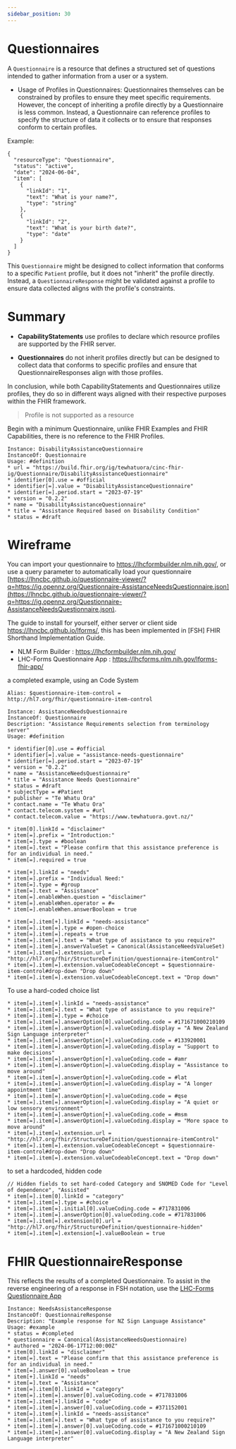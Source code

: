 ```yaml
---
sidebar_position: 30
---
```


# Questionnaires

A `Questionnaire` is a resource that defines a structured set of questions intended to gather information from a user or a system.

- Usage of Profiles in Questionnaires: Questionnaires themselves can be constrained by profiles to ensure they meet specific requirements. However, the concept of inheriting a profile directly by a Questionnaire is less common. Instead, a Questionnaire can reference profiles to specify the structure of data it collects or to ensure that responses conform to certain profiles.

Example:

```
{
  "resourceType": "Questionnaire",
  "status": "active",
  "date": "2024-06-04",
  "item": [
    {
      "linkId": "1",
      "text": "What is your name?",
      "type": "string"
    },
    {
      "linkId": "2",
      "text": "What is your birth date?",
      "type": "date"
    }
  ]
}
```

This `Questionnaire` might be designed to collect information that conforms to a specific `Patient` profile, but it does not "inherit" the profile directly. Instead, a `QuestionnaireResponse` might be validated against a profile to ensure data collected aligns with the profile's constraints.

# Summary

- **CapabilityStatements** use profiles to declare which resource profiles are supported by the FHIR server.

- **Questionnaires** do not inherit profiles directly but can be designed to collect data that conforms to specific profiles and ensure that QuestionnaireResponses align with those profiles.

In conclusion, while both CapabilityStatements and Questionnaires utilize profiles, they do so in different ways aligned with their respective purposes within the FHIR framework.

> Profile is not supported as a resource

Begin with a minimum Questionnaire, unlike FHIR Examples and FHIR Capabilities, there is no reference to the FHIR Profiles.

```
Instance: DisabilityAssistanceQuestionnaire
InstanceOf: Questionnaire
Usage: #definition
* url = "https://build.fhir.org/ig/tewhatuora/cinc-fhir-ig/Questionnaire/DisabilityAssistanceQuestionnaire"
* identifier[0].use = #official
* identifier[=].value = "DisabilityAssistanceQuestionnaire"
* identifier[=].period.start = "2023-07-19"
* version = "0.2.2"
* name = "DisabilityAssistanceQuestionnaire"
* title = "Assistance Required based on Disability Condition"
* status = #draft
```

# Wireframe

You can import your questionnaire to https://lhcformbuilder.nlm.nih.gov/, or use a query parameter to automatically load your questionnaire [https://lhncbc.github.io/questionnaire-viewer/?q=https://ig.opennz.org/Questionnaire-AssistanceNeedsQuestionnaire.json](https://lhncbc.github.io/questionnaire-viewer/?q=https://ig.opennz.org/Questionnaire-AssistanceNeedsQuestionnaire.json).

The guide to install for yourself, either server or client side https://lhncbc.github.io/lforms/, this has been implemented in [FSH] FHIR Shorthand Implementation Guide.

- NLM Form Builder : https://lhcformbuilder.nlm.nih.gov/
- LHC-Forms Questionnaire App : https://lhcforms.nlm.nih.gov/lforms-fhir-app/

a completed example, using an Code System

```
Alias: $questionnaire-item-control = http://hl7.org/fhir/questionnaire-item-control

Instance: AssistanceNeedsQuestionnaire
InstanceOf: Questionnaire
Description: "Assistance Requirements selection from terminology server"
Usage: #definition

* identifier[0].use = #official
* identifier[=].value = "assistance-needs-questionnaire"
* identifier[=].period.start = "2023-07-19"
* version = "0.2.2"
* name = "AssistanceNeedsQuestionnaire"
* title = "Assistance Needs Questionnaire"
* status = #draft
* subjectType = #Patient
* publisher = "Te Whatu Ora"
* contact.name = "Te Whatu Ora"
* contact.telecom.system = #url
* contact.telecom.value = "https://www.tewhatuora.govt.nz/"

* item[0].linkId = "disclaimer"
* item[=].prefix = "Introduction:"
* item[=].type = #boolean
* item[=].text = "Please confirm that this assistance preference is for an individual in need."
* item[=].required = true

* item[+].linkId = "needs"
* item[=].prefix = "Individual Need:"
* item[=].type = #group
* item[=].text = "Assistance"
* item[=].enableWhen.question = "disclaimer"
* item[=].enableWhen.operator = #=
* item[=].enableWhen.answerBoolean = true

* item[=].item[+].linkId = "needs-assistance"
* item[=].item[=].type = #open-choice
* item[=].item[=].repeats = true
* item[=].item[=].text = "What type of assistance to you require?"
* item[=].item[=].answerValueSet = Canonical(AssistanceNeedsValueSet)
* item[=].item[=].extension.url = "http://hl7.org/fhir/StructureDefinition/questionnaire-itemControl"
* item[=].item[=].extension.valueCodeableConcept = $questionnaire-item-control#drop-down "Drop down"
* item[=].item[=].extension.valueCodeableConcept.text = "Drop down"
```

To use a hard-coded choice list

```
* item[=].item[+].linkId = "needs-assistance"
* item[=].item[=].text = "What type of assistance to you require?"
* item[=].item[=].type = #choice
* item[=].item[=].answerOption[0].valueCoding.code = #171671000210109
* item[=].item[=].answerOption[=].valueCoding.display = "A New Zealand Sign Language interpreter"
* item[=].item[=].answerOption[+].valueCoding.code = #133920001
* item[=].item[=].answerOption[=].valueCoding.display = "Support to make decisions"
* item[=].item[=].answerOption[+].valueCoding.code = #amr
* item[=].item[=].answerOption[=].valueCoding.display = "Assistance to move around"
* item[=].item[=].answerOption[+].valueCoding.code = #lat
* item[=].item[=].answerOption[=].valueCoding.display = "A longer appointment time"
* item[=].item[=].answerOption[+].valueCoding.code = #qse
* item[=].item[=].answerOption[=].valueCoding.display = "A quiet or low sensory environment"
* item[=].item[=].answerOption[+].valueCoding.code = #msm
* item[=].item[=].answerOption[=].valueCoding.display = "More space to move around"
* item[=].item[=].extension.url = "http://hl7.org/fhir/StructureDefinition/questionnaire-itemControl"
* item[=].item[=].extension.valueCodeableConcept = $questionnaire-item-control#drop-down "Drop down"
* item[=].item[=].extension.valueCodeableConcept.text = "Drop down"
```

to set a hardcoded, hidden code

```
// Hidden fields to set hard-coded Category and SNOMED Code for "Level of dependence", "Assisted"
* item[=].item[0].linkId = "category"
* item[=].item[=].type = #choice
* item[=].item[=].initial[0].valueCoding.code = #717831006
* item[=].item[=].answerOption[0].valueCoding.code = #717831006
* item[=].item[=].extension[0].url = "http://hl7.org/fhir/StructureDefinition/questionnaire-hidden"
* item[=].item[=].extension[=].valueBoolean = true
```

# FHIR QuestionnaireResponse

This reflects the results of a completed Questionnaire. To assist in the reverse engineering of a response in FSH notation, use the [LHC-Forms Questionnaire App](https://lhcforms.nlm.nih.gov/lforms-fhir-app/)

```
Instance: NeedsAssistanceResponse
InstanceOf: QuestionnaireResponse
Description: "Example response for NZ Sign Language Assistance"
Usage: #example
* status = #completed
* questionnaire = Canonical(AssistanceNeedsQuestionnaire)
* authored = "2024-06-17T12:00:00Z"
* item[0].linkId = "disclaimer"
* item[=].text = "Please confirm that this assistance preference is for an individual in need."
* item[=].answer[0].valueBoolean = true
* item[+].linkId = "needs"
* item[=].text = "Assistance"
* item[=].item[0].linkId = "category"
* item[=].item[=].answer[0].valueCoding.code = #717831006
* item[=].item[+].linkId = "code"
* item[=].item[=].answer[0].valueCoding.code = #371152001
* item[=].item[+].linkId = "needs-assistance"
* item[=].item[=].text = "What type of assistance to you require?"
* item[=].item[=].answer[0].valueCoding.code = #171671000210109
* item[=].item[=].answer[0].valueCoding.display = "A New Zealand Sign Language interpreter"
 ```
 
 